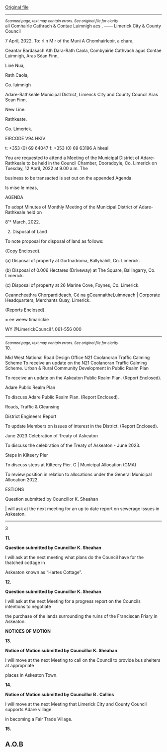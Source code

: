 [Original file](https://www.limerick.ie/sites/default/files/media/documents/2022-04/00-agenda-12th-april-2022.pdf)

---
*<small>Scanned page, text may contain errors. See original file for clarity</small>*  
all Comhairle Cathrach
& Contae Luimnigh
acs ,
—— Limerick City
& County Council

7 April, 2022.
To: rl n M r of the Muni
A Chomhairleoir, a chara,

Ceantar Bardasach Ath Dara-Rath Caola,
Combyairie Cathvach agus Contae Luimnigh,
Aras Séan Finn,

Line Nua,

Rath Caola,

Co. luimnigh

Adare-Rathkeale Municipal District,
Limenck City and County Council
Aras Sean Finn,

New Line.

Rathkeate.

Co. Limerick.

EIRCODE V94 HKIV

t: +353 (0) 69 64047
f: +353 (0) 69 63196
A hkeal

You are requested to attend a Meeting of the Municipal District of Adare-Rathkeale to be held in
the Council Chamber, Dooradoyle, Co. Limerick on Tuesday, 12 April, 2022 at 9.00 a.m. The

business to be transacted is set out on the appended Agenda.

Is mise le meas,

AGENDA

To adopt Minutes of Monthly Meeting of the Municipal District of Adare-Rathkeale held on

8'* March, 2022.

2. Disposal of Land

To note proposal for disposal of land as follows:

(Copy Enclosed).

(a) Disposal of property at Gortnadroma, Ballyhahill, Co. Limerick.

(b) Disposal of 0.006 Hectares (Driveway) at The Square, Ballingarry, Co. Limerick.

(c) Disposal of property at 26 Marine Cove, Foynes, Co. Limerick.

Ceanncheathra Chorpardideach, Cé na gCeannaitheLuimneach |
Corporate Headquarters, Merchants Quay, Limerick.

(Reports Enclosed).

= ee
weew timarickie

WY @LimerickCouncil
\ 061-556 000


---
*<small>Scanned page, text may contain errors. See original file for clarity</small>*  
10.

Mid West National Road Design Office
N21 Coolanoran Traffic Calming Scheme
To receive an update on the N21 Coolanoran Traffic Calming Scheme.
Urban & Rural Community Development
in Public Realm Plan

To receive an update on the Askeaton Public Realm Plan.
(Report Enclosed).

Adare Public Realm Plan

To discuss Adare Public Realm Plan.
(Report Enclosed).

Roads, Traffic & Cleansing

District Engineers Report

To update Members on issues of interest in the District.
(Report Enclosed).

June 2023 Celebration of Treaty of Askeaton

To discuss the celebration of the Treaty of Askeaton - June 2023.

Steps in Kilteery Pier

To discuss steps at Kilteery Pier.
G | Municipal Allocation (GMA)

To review position in relation to allocations under the General Municipal Allocation 2022.

ESTIONS

Question submitted by Councillor K. Sheahan

| will ask at the next meeting for an up to date report on sewerage issues in Askeaton.


---
3

**11.**

**Question submitted by Councillor K. Sheahan**

I will ask at the next meeting what plans do the Council have for the thatched cottage in

Askeaton known as “Hartes Cottage”.

**12.**

**Question submitted by Councillor K. Sheahan**

I will ask at the next Meeting for a progress report on the Councils intentions to negotiate

the purchase of the lands surrounding the ruins of the Franciscan Friary in Askeaton.

**NOTICES OF MOTION**

**13.**

**Notice of Motion submitted by Councillor K. Sheahan**

I will move at the next Meeting to call on the Council to provide bus shelters at appropriate

places in Askeaton Town.

**14.**

**Notice of Motion submitted by Councillor B . Collins**

I will move at the next Meeting that Limerick City and County Council supports Adare village

in becoming a Fair Trade Village.

**15.**

**A.O.B**
---
